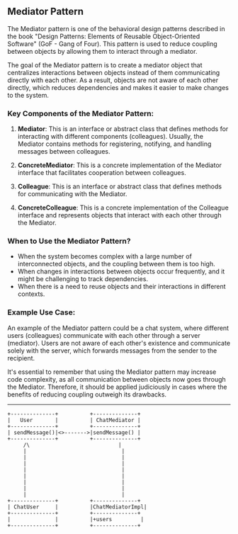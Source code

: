 ## Mediator Pattern

The Mediator pattern is one of the behavioral design patterns described in the book "Design Patterns: Elements of Reusable Object-Oriented Software" (GoF - Gang of Four). This pattern is used to reduce coupling between objects by allowing them to interact through a mediator.

The goal of the Mediator pattern is to create a mediator object that centralizes interactions between objects instead of them communicating directly with each other. As a result, objects are not aware of each other directly, which reduces dependencies and makes it easier to make changes to the system.

### Key Components of the Mediator Pattern:

1. **Mediator**: This is an interface or abstract class that defines methods for interacting with different components (colleagues). Usually, the Mediator contains methods for registering, notifying, and handling messages between colleagues.

2. **ConcreteMediator**: This is a concrete implementation of the Mediator interface that facilitates cooperation between colleagues.

3. **Colleague**: This is an interface or abstract class that defines methods for communicating with the Mediator.

4. **ConcreteColleague**: This is a concrete implementation of the Colleague interface and represents objects that interact with each other through the Mediator.

### When to Use the Mediator Pattern?

- When the system becomes complex with a large number of interconnected objects, and the coupling between them is too high.
- When changes in interactions between objects occur frequently, and it might be challenging to track dependencies.
- When there is a need to reuse objects and their interactions in different contexts.

### Example Use Case:

An example of the Mediator pattern could be a chat system, where different users (colleagues) communicate with each other through a server (mediator). Users are not aware of each other's existence and communicate solely with the server, which forwards messages from the sender to the recipient.

It's essential to remember that using the Mediator pattern may increase code complexity, as all communication between objects now goes through the Mediator. Therefore, it should be applied judiciously in cases where the benefits of reducing coupling outweigh its drawbacks.

---
```
+--------------+          +--------------+
|   User       |          | ChatMediator |
+--------------+          +--------------+
| sendMessage()|<>------->|sendMessage() |
+--------------+          +--------------+
     /\                            |
     |                              |
     |                              |
     |                              |
     |                              |
     |                              |
     |                              |
     |                              |
     |                              |
+--------------+          +--------------+
| ChatUser     |          |ChatMediatorImpl|
+--------------+          +--------------+
|              |          |+users         |
+--------------+          +--------------+
```
